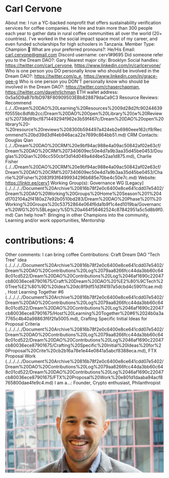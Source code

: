 # Carl Cervone

About me: I run a YC-backed nonprofit that offers sustainability verification services for coffee companies. He hire and train more than 300 people each year to gather data in rural coffee communities all over the world (20+ countries). I've worked in the social impact space most of my career, and even funded scholarships for high schoolers in Tanzania.
Member Type: Champion 🙌
What are your preferred pronouns?: He/His
Email: carl.cervone@gmail.com
Discord username: cerv1#9695
Did someone refer you to the Dream DAO?: Gary
Nearest major city: Brooklyn
Social handles: https://twitter.com/carl_cervone, https://www.linkedin.com/in/carlcervone/
Who is one person you DO personally know who should be involved in the Dream DAO?: https://twitter.com/p_e,
https://www.linkedin.com/in/grace-gee-g
Who is one person you DON'T personally know who should be involved in the Dream DAO?: https://twitter.com/chaserchapman,
https://twitter.com/davehrlichman
ETH wallet address: 0x5a5D9aB7b1bD978F80909503EBb828879daCa9C3
Resource Reviews: Recommend  (../../Dream%20DAO%20Learning%20Resources%2009d28d2fc90244639f0555bc8dfdb2cc/Dream%20DAO%20Open%20Library%20(w%20Reviews)%20738d91bcf871449294f962e3b59f467c/Dream%20DAO%20open%20library%20-%20resource%20reviews%208300b594497a424eb2e6980eee162cf9/Recommend%20bd39d3df4eb946aca22e7699c864bb51.md)
CRM Contacts: Douglas Qian (../../Dream%20DAO%20CRM%20e9bf94ac988e4a09ac50842af02e63cf/Dream%20DAO%20CRM%207340609ec50e4d7a9b3aa35d45be0453/Douglas%20Qian%206cc550cbf3d14d049a4d4be52aa1d875.md), Charlie Fisher (../../Dream%20DAO%20CRM%20e9bf94ac988e4a09ac50842af02e63cf/Dream%20DAO%20CRM%207340609ec50e4d7a9b3aa35d45be0453/Charlie%20Fisher%2083f93f6499934296b685e70be4c50e7c.md)
Website: https://linktr.ee/cerv1
Working Group(s): Governance WG [Legacy] (../../../../Document%20Archive%20816b78f2e0c6400e8ce641cdd07e5402/Dream%20DAO%20Working%20Groups%20Home%20Season%201%204d1702104a2f4180a27e92b0510bd283/Dream%20DAO%20Phase%201%20Working%20Groups%20c53752864e064f6da1b9f1c4ed1019ba/Governance%20WG%20%5BLegacy%5D%20a464f56462524c87842951a5c5d8b9f0.md)
Can help how?: Bringing in other Champions into the community, Learning and/or work opportunities, Mentorship
# contributions: 4
Other comments: I can bring coffee
Contributions: Craft Dream DAO “Tech Tree” idea (../../../../Document%20Archive%20816b78f2e0c6400e8ce641cdd07e5402/Dream%20DAO%20Contributions%20Log%2079aa8266fcc44da3bb60c648c01cd522/Dream%20DAO%20Contributions%20Log%2046af1690c22047cb80036ece87901675/Craft%20Dream%20DAO%20%E2%80%9CTech%20Tree%E2%80%9D%20idea%20dc8f9df51d3f4197a5dcbd4c59011cae.md), Host Learning Together #6 (../../../../Document%20Archive%20816b78f2e0c6400e8ce641cdd07e5402/Dream%20DAO%20Contributions%20Log%2079aa8266fcc44da3bb60c648c01cd522/Dream%20DAO%20Contributions%20Log%2046af1690c22047cb80036ece87901675/Host%20Learning%20Together%20#6%2024b0a3a7765c4b40a98863f6f2fa5005.md), Crafting Specific Initial Ideas for Proposal Criteria (../../../../Document%20Archive%20816b78f2e0c6400e8ce641cdd07e5402/Dream%20DAO%20Contributions%20Log%2079aa8266fcc44da3bb60c648c01cd522/Dream%20DAO%20Contributions%20Log%2046af1690c22047cb80036ece87901675/Crafting%20Specific%20Initial%20Ideas%20for%20Proposal%20Crite%20cb2b16a78e1e44e0841a5abcf8388eca.md), FTX Proposal Work (../../../../Document%20Archive%20816b78f2e0c6400e8ce641cdd07e5402/Dream%20DAO%20Contributions%20Log%2079aa8266fcc44da3bb60c648c01cd522/Dream%20DAO%20Contributions%20Log%2046af1690c22047cb80036ece87901675/FTX%20Proposal%20Work%20e801d1daaba94acf8765800dae4fe9c4.md)
I am a...: Founder, Crypto enthusiast, Philanthropist

![Untitled](Carl%20Cervone%207e9f6cc50ffa448194eefc635f329a16/Untitled.png)